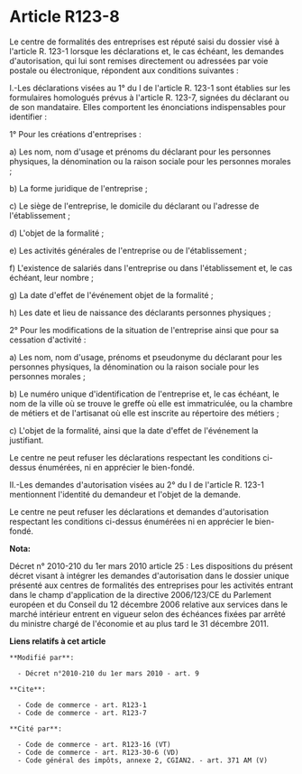 # Article R123-8

Le centre de formalités des entreprises est réputé saisi du dossier visé à l'article R. 123-1 lorsque les déclarations et, le
cas échéant, les demandes d'autorisation, qui lui sont remises directement ou adressées par voie postale ou électronique,
répondent aux conditions suivantes : 

I.-Les déclarations visées au 1° du I de l'article R. 123-1 sont établies sur les formulaires homologués prévus à l'article
R. 123-7, signées du déclarant ou de son mandataire. Elles comportent les énonciations indispensables pour identifier : 

1° Pour les créations d'entreprises : 

a) Les nom, nom d'usage et prénoms du déclarant pour les personnes physiques, la dénomination ou la raison sociale pour les
personnes morales ; 

b) La forme juridique de l'entreprise ; 

c) Le siège de l'entreprise, le domicile du déclarant ou l'adresse de l'établissement ; 

d) L'objet de la formalité ; 

e) Les activités générales de l'entreprise ou de l'établissement ; 

f) L'existence de salariés dans l'entreprise ou dans l'établissement et, le cas échéant, leur nombre ; 

g) La date d'effet de l'événement objet de la formalité ; 

h) Les date et lieu de naissance des déclarants personnes physiques ; 

2° Pour les modifications de la situation de l'entreprise ainsi que pour sa cessation d'activité : 

a) Les nom, nom d'usage, prénoms et pseudonyme du déclarant pour les personnes physiques, la dénomination ou la raison
sociale pour les personnes morales ; 

b) Le numéro unique d'identification de l'entreprise et, le cas échéant, le nom de la ville où se trouve le greffe où elle
est immatriculée, ou la chambre de métiers et de l'artisanat où elle est inscrite au répertoire des métiers ; 

c) L'objet de la formalité, ainsi que la date d'effet de l'événement la justifiant. 

Le centre ne peut refuser les déclarations respectant les conditions ci-dessus énumérées, ni en apprécier le bien-fondé. 

II.-Les demandes d'autorisation visées au 2° du I de l'article R. 123-1 mentionnent l'identité du demandeur et l'objet de la
demande. 

Le centre ne peut refuser les déclarations et demandes d'autorisation respectant les conditions ci-dessus énumérées ni en
apprécier le bien-fondé.

**Nota:**

Décret n° 2010-210 du 1er mars 2010 article 25 : Les dispositions du présent décret visant à intégrer les demandes
d'autorisation dans le dossier unique présenté aux centres de formalités des entreprises pour les activités entrant dans le
champ d'application de la directive 2006/123/CE du Parlement européen et du Conseil du 12 décembre 2006 relative aux services
dans le marché intérieur entrent en vigueur selon des échéances fixées par arrêté du ministre chargé de l'économie et au plus
tard le 31 décembre 2011.

**Liens relatifs à cet article**

	**Modifié par**:

	  - Décret n°2010-210 du 1er mars 2010 - art. 9

	**Cite**:

	  - Code de commerce - art. R123-1
	  - Code de commerce - art. R123-7

	**Cité par**:

	  - Code de commerce - art. R123-16 (VT)
	  - Code de commerce - art. R123-30-6 (VD)
	  - Code général des impôts, annexe 2, CGIAN2. - art. 371 AM (V)

